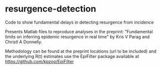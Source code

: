 # resurgence-detection
Code to show fundamental delays in detecting resurgence from incidence

Presents Matlab files to reproduce analyses in the preprint: "Fundamental limits on inferring epidemic resurgence in real time" by Kris V Parag and Christl A Donnelly.

Methodology can be found at the preprint locations (url to be included) and the underlying R(t) estimates use the EpiFilter package available at https://github.com/kpzoo/EpiFilter
